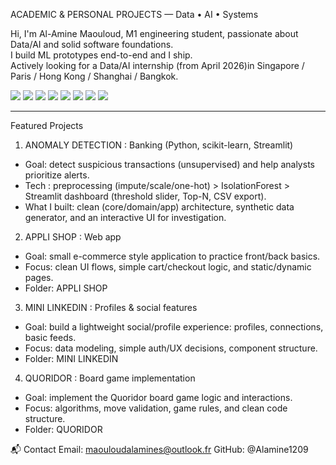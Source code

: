 ACADEMIC & PERSONAL PROJECTS — Data • AI • Systems

Hi, I'm Al-Amine Maouloud, M1 engineering student, passionate about Data/AI and solid software foundations.  
I build ML prototypes end-to-end and I ship.  
Actively looking for a Data/AI internship (from April 2026)in Singapore / Paris / Hong Kong / Shanghai / Bangkok.

<p align="left">
  <a href="#"><img src="https://img.shields.io/badge/Python-3.11+-3776AB?logo=python&logoColor=white" /></a>
  <a href="#"><img src="https://img.shields.io/badge/scikit--learn-ML-F7931E?logo=scikitlearn&logoColor=white" /></a>
  <a href="#"><img src="https://img.shields.io/badge/Streamlit-App-FF4B4B?logo=streamlit&logoColor=white" /></a>
  <a href="#"><img src="https://img.shields.io/badge/Pandas-Data-150458?logo=pandas&logoColor=white" /></a>
  <a href="#"><img src="https://img.shields.io/badge/C-Low%20level-A8B9CC?logo=c&logoColor=white" /></a>
  <a href="#"><img src="https://img.shields.io/badge/HTML%2FCSS-Web-E34F26?logo=html5&logoColor=white" /></a>
  <a href="#"><img src="https://img.shields.io/badge/Java-Basics-007396?logo=java&logoColor=white" /></a>
  <a href="#"><img src="https://img.shields.io/badge/PHP-Web-777BB4?logo=php&logoColor=white" /></a>
</p>

---

Featured Projects

1) ANOMALY DETECTION : Banking (Python, scikit-learn, Streamlit)
- Goal: detect suspicious transactions (unsupervised) and help analysts prioritize alerts.  
- Tech : preprocessing (impute/scale/one-hot) > IsolationForest > Streamlit dashboard (threshold slider, Top-N, CSV export).  
- What I built: clean (core/domain/app) architecture, synthetic data generator, and an interactive UI for investigation.

2) APPLI SHOP : Web app
- Goal: small e-commerce style application to practice front/back basics.
- Focus: clean UI flows, simple cart/checkout logic, and static/dynamic pages.
- Folder: APPLI SHOP

3) MINI LINKEDIN : Profiles & social features
- Goal: build a lightweight social/profile experience: profiles, connections, basic feeds.
- Focus: data modeling, simple auth/UX decisions, component structure.
- Folder: MINI LINKEDIN

4) QUORIDOR : Board game implementation
- Goal: implement the Quoridor board game logic and interactions.
- Focus: algorithms, move validation, game rules, and clean code structure.
- Folder: QUORIDOR


📬 Contact
Email: maouloudalamines@outlook.fr
GitHub: @Alamine1209




